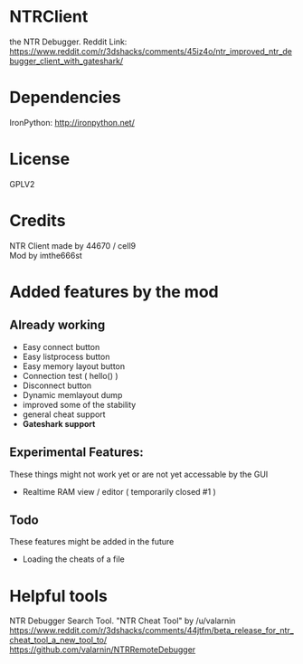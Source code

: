 # NTRClient
the NTR Debugger.
Reddit Link: https://www.reddit.com/r/3dshacks/comments/45iz4o/ntr_improved_ntr_debugger_client_with_gateshark/

# Dependencies
IronPython: http://ironpython.net/

# License
GPLV2

# Credits
NTR Client made by 44670 / cell9  
Mod by imthe666st

# Added features by the mod
## Already working
- Easy connect button
- Easy listprocess button
- Easy memory layout button
- Connection test ( hello() )
- Disconnect button
- Dynamic memlayout dump
- improved some of the stability
- general cheat support
- **Gateshark support**

## Experimental Features:
These things might not work yet or are not yet accessable by the GUI
- Realtime RAM view / editor ( temporarily closed #1 )

## Todo
These features might be added in the future
-   Loading the cheats of a file

# Helpful tools
NTR Debugger Search Tool. "NTR Cheat Tool" by /u/valarnin
https://www.reddit.com/r/3dshacks/comments/44jtfm/beta_release_for_ntr_cheat_tool_a_new_tool_to/
https://github.com/valarnin/NTRRemoteDebugger
